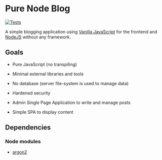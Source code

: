 # Pure Node Blog

[![Tests](https://github.com/sonro/pure-node-blog/actions/workflows/main.yml/badge.svg)](https://github.com/sonro/pure-node-blog/actions/workflows/main.yml)

A simple blogging application using [Vanilla JavaScript](http://vanilla-js.com/) for the frontend and [NodeJS](https://nodejs.org/en/) without any framework.

## Goals

- Pure JavaScript (no transpiling)

- Minimal external libraries and tools

- No database (server file-system is used to manage data)

- Hardened security

- Admin Single Page Application to write and manage posts

- Simple SPA to display content

## Dependencies

### Node modules

- [argon2](https://github.com/ranisalt/node-argon2)
